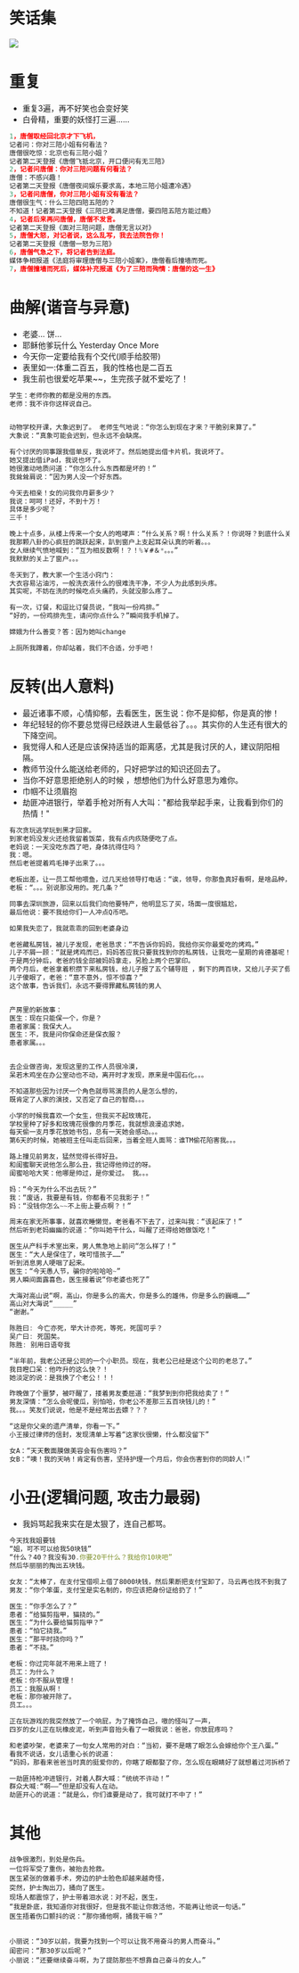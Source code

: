 # 笑话集

![](https://pic3.zhimg.com/50/a5c2087306ff6ce10f906ed10094418e_hd.jpg)

# 重复

- 重复3遍，再不好笑也会变好笑
- 白骨精，重要的妖怪打三遍......

```javascript
1，唐僧取经回北京才下飞机，
记者问：你对三陪小姐有何看法？
唐僧很吃惊：北京也有三陪小姐？
记者第二天登报《唐僧飞抵北京，开口便问有无三陪》
2，记者问唐僧：你对三陪问题有何看法？
唐僧：不感兴趣！
记者第二天登报《唐僧夜间娱乐要求高，本地三陪小姐遭冷遇》
3，记者问唐僧，你对三陪小姐有没有看法？
唐僧很生气：什么三陪四陪五陪的？
不知道！记者第二天登报《三陪已难满足唐僧，要四陪五陪方能过瘾》
4，记者后来再问唐僧，唐僧不发言。
记者第二天登报《面对三陪问题，唐僧无言以对》
5，唐僧大怒，对记者说，这么乱写，我去法院告你！
记者第二天登报《唐僧一怒为三陪》
6，唐僧气急之下，将记者告到法庭。
媒体争相报道《法庭将审理唐僧与三陪小姐案》，唐僧看后撞墙而死。
7，唐僧撞墙而死后，媒体补充报道《为了三陪而殉情：唐僧的这一生》
```

# 曲解(谐音与异意)

- 老婆... 饼...
- 耶稣他爹玩什么 Yesterday Once More
- 今天你一定要给我有个交代(顺手给胶带)
- 表里如一:体重二百五，我的性格也是二百五
- 我生前也很爱吃苹果~~，生完孩子就不爱吃了！


```javascript
学生：老师你教的都是没用的东西。
老师：我不许你这样说自己。


动物学校开课，大象迟到了。 老师生气地说：“你怎么到现在才来？干脆别来算了。”
大象说：“真象可能会迟到，但永远不会缺席。

有个讨厌的同事跟我借单反，我说坏了。然后她提出借卡片机，我说坏了。
她又提出借iPad，我说也坏了。
她很激动地质问道：“你怎么什么东西都是坏的！”
我耸耸肩说：“因为男人没一个好东西。

今天去相亲！女的问我你月薪多少？
我说：呵呵！还好，不到十万！
具体是多少呢？
三千！

晚上十点多，从楼上传来一个女人的咆哮声：“什么关系？啊！什么关系？！你说呀？到底什么关系？”
我那颗八卦的心疯狂的跳跃起来，趴到窗户上支起耳朵认真的听着。。。
女人继续气愤地喊到：“互为相反数啊！？！%￥#＆*。。。”
我默默的关上了窗户。。。

冬天到了，教大家一个生活小窍门：
大衣容易沾油污，一般洗衣液什么的很难洗干净，不少人为此感到头疼。
其实呢，不妨在洗的时候吃点头痛药，头就没那么疼了…

有一次，订餐，和逗比订餐员说，“我叫一份鸡排。”
“好的，一份鸡排先生，请问你点什么？”瞬间我手机掉了。

嫦娥为什么善变？答：因为她叫change

上厕所我蹲着，你却站着，我们不合适，分手吧！
```

# 反转(出人意料)

- 最近诸事不顺，心情抑郁，去看医生，医生说：你不是抑郁，你是真的惨！
- 年纪轻轻的你不要总觉得已经跌进人生最低谷了。。。其实你的人生还有很大的下降空间。
- 我觉得人和人还是应该保持适当的距离感，尤其是我讨厌的人，建议阴阳相隔。
- 教师节没什么能送给老师的，只好把学过的知识还回去了。
- 当你不好意思拒绝别人的时候 ，想想他们为什么好意思为难你。
- 巾帼不让须眉抱
- 劫匪冲进银行，举着手枪对所有人大叫："都给我举起手来，让我看到你们的热情！"

```javascript
有次贪玩逃学玩到黑才回家。
到家老妈没发火还给我留着饭菜，我有点内疚随便吃了点。
老妈说：一天没吃东西了吧，身体抗得住吗？
我：嗯。
然后老爸提着鸡毛掸子出来了。。。

老板出差，让一员工帮他喂鱼，过几天给领导打电话：“诶，领导，你那鱼真好看啊，是啥品种，在哪买的啊？”
老板：“。。。别说那没用的。死几条？”

同事去深圳旅游，回来以后我们向他要特产，他明显忘了买，场面一度很尴尬，
最后他说：要不我给你们一人冲点Q币吧。

如果我失恋了，我就乖乖的回到老婆身边

老爸藏私房钱，被儿子发现，老爸恳求：“不告诉你妈妈，我给你买你最爱吃的烤鸡。”
儿子不屑一顾：“就是烤鸡而已，妈妈答应我只要我找到你的私房钱，让我吃一星期的肯德基呢！”
于是两分钟后，老爸的钱全部被妈妈拿走，另脸上两个巴掌印。
两个月后，老爸拿着积攒下来私房钱，给儿子报了五个辅导班 ，剩下的两百块，又给儿子买了假期语文数学大礼包。
儿子傻眼了，老爸：“意不意外，惊不惊喜？”
这个故事，告诉我们，永远不要得罪藏私房钱的男人


产房里的新故事：
医生：现在只能保一个，你是？
患者家属：我保大人。
医生：不，我是问你保命还是保衣服？
患者家属。。。


去企业做咨询，发现这里的工作人员很冷漠，
呆若木鸡坐在办公室动也不动，离开时才发现，原来是中国石化。。。

不知道那些因为讨厌一个角色就辱骂演员的人是怎么想的，
既肯定了人家的演技，又否定了自己的智商。。。

小学的时候我喜欢一个女生，但我买不起玫瑰花，
学校里种了好多和玫瑰花很像的月季花，我就想浪漫追求她，
每天偷一支月季花放她书包，总有一天她会感动。。。
第6天的时候，她被班主任叫走后回来，当着全班人面骂：谁TM偷花陷害我。。。

路上撞见前男友，猛然觉得长得好丑。
和闺蜜聊天说他怎么那么丑，我记得他帅过的呀。
闺蜜哈哈大笑：他哪是帅过，是你爱过。 我。。。

妈：“今天为什么不出去玩？”
我：“废话，我要是有钱，你都看不见我影子！”
妈：“没钱你怎么~~不上街上要点啊？！”

周末在家无所事事，就喜欢睡懒觉，老爸看不下去了，过来叫我：“该起床了！”
然后听到老妈幽幽的说道：“你叫她干什么，叫醒了还得给她做饭吃！”

医生从产科手术室出来，男人焦急地上前问“怎么样了！”   
医生：“大人是保住了，唉可惜孩子……”   
听到消息男人哽咽了起来。
医生：“今天愚人节，骗你的啦哈哈~”   
男人瞬间面露喜色，医生接着说“你老婆也死了”

大海对高山说“啊，高山，你是多么的高大，你是多么的雄伟，你是多么的巍峨……”
高山对大海说“_____”
“谢谢。”

陈胜曰: 今亡亦死，举大计亦死，等死，死国可乎？
吴广曰: 死国矣。
陈胜: 别用日语夸我

“半年前，我老公还是公司的一个小职员。现在，我老公已经是这个公司的老总了。”
我目瞪口呆：他咋升的这么快？！
她淡定的说：是我换了个老公！！！

昨晚做了个噩梦，被吓醒了，搂着男友委屈道：“我梦到到你把我给卖了！”
男友深情：“怎么会呢傻瓜，别怕哈，你老公不差那三五百块钱儿的！”
我。。。笑友们说说，他是不是经常出去嫖？？？

“这是你父亲的遗产清单，你看一下。”
小王接过律师的信封，发现清单上写着“这家伙很懒，什么都没留下”

女A：“天天敷面膜做美容会有伤害吗？”
女B：“噢！我的天呐！肯定有伤害，坚持护理一个月后，你会伤害到你的同龄人!”

```

# 小丑(逻辑问题, 攻击力最弱)

- 我妈骂起我来实在是太狠了，连自己都骂。

```javascript
今天找我姐要钱
“姐，可不可以给我50块钱”
“什么？40？我没有30.你要20干什么？我给你10块吧”
然后华丽丽的掏出五块钱。

女友：“太棒了，在支付宝借呗上借了8000块钱，然后果断把支付宝卸了，马云再也找不到我了！”
男友：“你个笨蛋，支付宝是实名制的，你应该把身份证给扔了！”

医生：“你手怎么了？”
患者：“给猫剪指甲，猫挠的。”
医生：“为什么要给猫剪指甲？”
患者：“怕它挠我。”
医生：“那平时挠你吗？”
患者：“不挠。”

老板：你过完年就不用来上班了！
员工：为什么？
老板：你不服从管理！
员工：我服从啊！
老板：那你被开除了。
员工。。。

正在玩游戏的我突然放了一个响屁，为了掩饰自己，嗷的怪叫了一声，
四岁的女儿正在玩橡皮泥，听到声音抬头看了一眼我说：爸爸，你放屁疼吗？

和老婆吵架，老婆来了一句女人常用的对白：“当初，要不是瞎了眼怎么会嫁给你个王八蛋。”
看我不说话，女儿语重心长的说道：
“妈妈，那看来爸爸当时真的挺爱你的，你瞎了眼都娶了你，怎么现在眼睛好了就想着过河拆桥了是吧！”

一劫匪持枪冲进银行，对着人群大喊：“统统不许动！”
群众大喊:“啊——”但是却没有人在动。
劫匪开心的说道：“就是么，你们谁要是动了，我可就打不中了！”
```

# 其他

```$xslt
战争很激烈，到处是伤兵。
一位将军受了重伤，被抬去抢救。
医生紧张的做着手术，旁边的护士脸色却越来越奇怪，
突然，护士掏出刀，捅向了医生。
现场人都震惊了，护士带着泪水说：对不起，医生，
“我是卧底，我知道你对我很好，但是我不能让你救活他，不能再让他说一句话。”
医生捂着伤口颤抖的说：“那你捅他啊，捅我干嘛？”


小丽说：“30岁以前，我要为找到一个可以让我不用奋斗的男人而奋斗。” 
闺密问：“那30岁以后呢？” 
小丽说：“还要继续奋斗啊，为了提防那些不想靠自己奋斗的女人。”

```